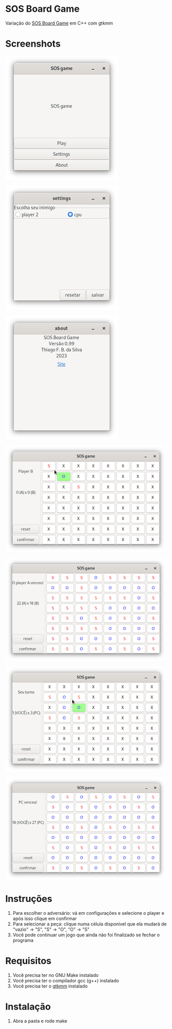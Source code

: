 # SOS Board Game

Variação do [SOS Board Game](https://en.wikipedia.org/wiki/SOS_(game)) em C++ com gtkmm

# Screenshots

![menu](https://github.com/ThiagoFBastos/SOS-Board-Game/blob/main/data/menu.png)

![settings](https://github.com/ThiagoFBastos/SOS-Board-Game/blob/main/data/settings.png)

![about](https://github.com/ThiagoFBastos/SOS-Board-Game/blob/main/data/about.png)

![player x player](https://github.com/ThiagoFBastos/SOS-Board-Game/blob/main/data/AxB-1.png)

![player x player: completo](https://github.com/ThiagoFBastos/SOS-Board-Game/blob/main/data/AxB-completo.png)

![vc x cpu](https://github.com/ThiagoFBastos/SOS-Board-Game/blob/main/data/VCxPC.png)

![vc x cpu: completo](https://github.com/ThiagoFBastos/SOS-Board-Game/blob/main/data/VCxPC-completo.png)

# Instruções

1. Para escolher o adversário: vá em configurações e selecione o player e após isso clique em confirmar
2. Para selecionar a peça: clique numa célula disponível que ela mudará de "vazio" -> "S", "S" -> "O", "O" -> "S"
3. Você pode continuar um jogo que ainda não foi finalizado se fechar o programa

# Requisitos
1. Você precisa ter no GNU Make instalado
2. Você precisa ter o compilador gcc (g++) instalado
3. Você precisa ter o [gtkmm](https://gtkmm.org/en/download.html) instalado

# Instalação
1. Abra a pasta e rode make
